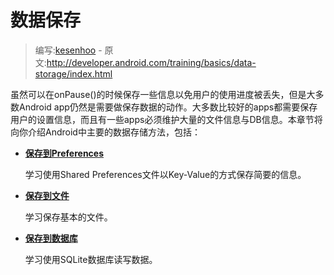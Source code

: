 # 数据保存

> 编写:[kesenhoo](https://github.com/kesenhoo) - 原文:<http://developer.android.com/training/basics/data-storage/index.html>

虽然可以在onPause()的时候保存一些信息以免用户的使用进度被丢失，但是大多数Android app仍然是需要做保存数据的动作。大多数比较好的apps都需要保存用户的设置信息，而且有一些apps必须维护大量的文件信息与DB信息。本章节将向你介绍Android中主要的数据存储方法，包括：

* [**保存到Preferences**](shared-preference.html)

  学习使用Shared Preferences文件以Key-Value的方式保存简要的信息。


* [**保存到文件**](files.html)

  学习保存基本的文件。


* [**保存到数据库**](database.html)

  学习使用SQLite数据库读写数据。
